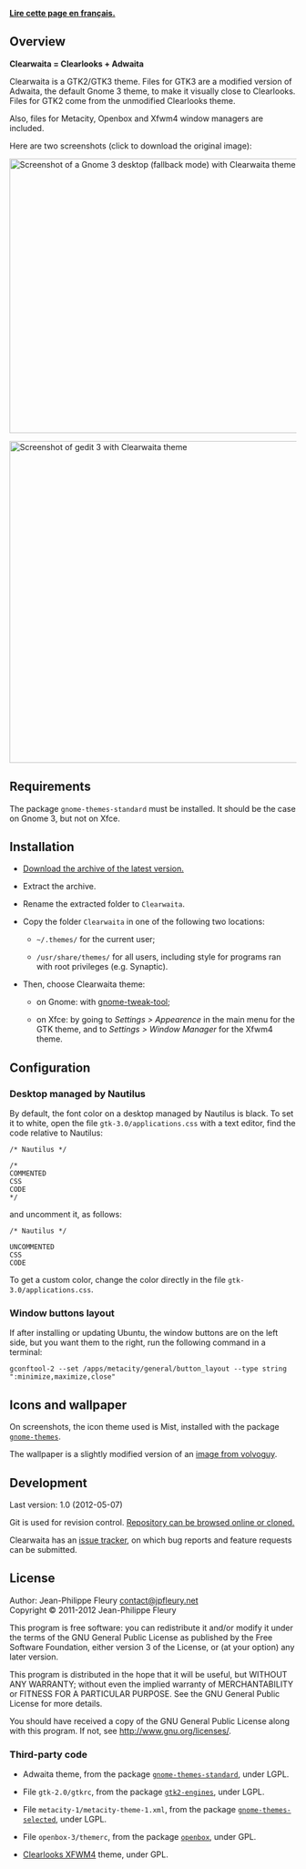 <p lang="fr"><strong><a hreflang="fr" href="http://www.jpfleury.net/logiciels/clearwaita.php">Lire cette page en français.</a></strong></p>

## Overview

**Clearwaita = Clearlooks + Adwaita**

Clearwaita is a GTK2/GTK3 theme. Files for GTK3 are a modified version of Adwaita, the default Gnome 3 theme, to make it visually close to Clearlooks. Files for GTK2 come from the unmodified Clearlooks theme.

Also, files for Metacity, Openbox and Xfwm4 window managers are included.

Here are two screenshots (click to download the original image):

<a href="http://jpfleury.indefero.net/p/clearwaita/source/tree/master/doc/exemple1.png"><img src="http://jpfleury.indefero.net/p/clearwaita/source/tree/master/doc/exemple1.png" alt="Screenshot of a Gnome 3 desktop (fallback mode) with Clearwaita theme" width="684" height="482" /></a>

<a href="http://jpfleury.indefero.net/p/clearwaita/source/tree/master/doc/exemple2.png"><img src="http://jpfleury.indefero.net/p/clearwaita/source/tree/master/doc/exemple2.png" alt="Screenshot of gedit 3 with Clearwaita theme" width="684" height="565" /></a>

## Requirements

The package `gnome-themes-standard` must be installed. It should be the case on Gnome 3, but not on Xfce.

## Installation

- [Download the archive of the latest version.](http://jpfleury.indefero.net/p/clearwaita/source/download/master/)

- Extract the archive.

- Rename the extracted folder to `Clearwaita`.

- Copy the folder `Clearwaita` in one of the following two locations:

	- `~/.themes/` for the current user;
	
	- `/usr/share/themes/` for all users, including style for programs ran with root privileges (e.g. Synaptic).

- Then, choose Clearwaita theme:

	- on Gnome: with [gnome-tweak-tool](https://live.gnome.org/GnomeTweakTool);
	
	- on Xfce: by going to *Settings > Appearence* in the main menu for the GTK theme, and to *Settings > Window Manager* for the Xfwm4 theme.

## Configuration

### Desktop managed by Nautilus

By default, the font color on a desktop managed by Nautilus is black. To set it to white, open the file `gtk-3.0/applications.css` with a text editor, find the code relative to Nautilus:

	/* Nautilus */
	
	/*
	COMMENTED
	CSS
	CODE
	*/

and uncomment it, as follows:

	/* Nautilus */
	
	UNCOMMENTED
	CSS
	CODE

To get a custom color, change the color directly in the file `gtk-3.0/applications.css`.

### Window buttons layout

If after installing or updating Ubuntu, the window buttons are on the left side, but you want them to the right, run the following command in a terminal:

	gconftool-2 --set /apps/metacity/general/button_layout --type string ":minimize,maximize,close"

## Icons and wallpaper

On screenshots, the icon theme used is Mist, installed with the package [`gnome-themes`](http://packages.ubuntu.com/oneiric/gnome-themes).

The wallpaper is a slightly modified version of an [image from volvoguy](http://www.volvoguy.net/ubuntu/).

## Development

Last version: 1.0 (2012-05-07)

Git is used for revision control. [Repository can be browsed online or cloned.][git]

Clearwaita has an [issue tracker], on which bug reports and feature requests can be submitted.

[git]: http://jpfleury.indefero.net/p/clearwaita/source/tree/master/
[issue tracker]: http://jpfleury.indefero.net/p/clearwaita/issues/

## License

Author: Jean-Philippe Fleury <contact@jpfleury.net>  
Copyright © 2011-2012 Jean-Philippe Fleury

This program is free software: you can redistribute it and/or modify
it under the terms of the GNU General Public License as published by
the Free Software Foundation, either version 3 of the License, or
(at your option) any later version.

This program is distributed in the hope that it will be useful,
but WITHOUT ANY WARRANTY; without even the implied warranty of
MERCHANTABILITY or FITNESS FOR A PARTICULAR PURPOSE.  See the
GNU General Public License for more details.

You should have received a copy of the GNU General Public License
along with this program.  If not, see <http://www.gnu.org/licenses/>.

### Third-party code

- Adwaita theme, from the package [`gnome-themes-standard`](http://packages.ubuntu.com/oneiric/gnome-themes-standard), under LGPL.

- File `gtk-2.0/gtkrc`, from the package [`gtk2-engines`](http://packages.ubuntu.com/oneiric/gtk2-engines), under LGPL.

- File `metacity-1/metacity-theme-1.xml`, from the package [`gnome-themes-selected`](http://packages.ubuntu.com/oneiric/gnome-themes-selected), under LGPL.

- File `openbox-3/themerc`, from the package [`openbox`](http://packages.ubuntu.com/oneiric/openbox), under GPL.

- [Clearlooks XFWM4](http://xfce-look.org/content/show.php/Clearlooks+for+XFWM4?content=137055) theme, under GPL.

